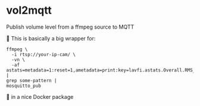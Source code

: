 # vol2mqtt

Publish volume level from a ffmpeg source to MQTT

🎁 This is basically a big wrapper for:

```
ffmpeg \
  -i rtsp://your-ip-cam/ \
  -vn \
  -af astats=metadata=1:reset=1,ametadata=print:key=lavfi.astats.Overall.RMS_level |
grep some-pattern |
mosquitto_pub
```

🐋 in a nice Docker package
